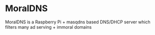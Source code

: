 # MoralDNS
MoralDNS is a Raspberry Pi + masqdns based DNS/DHCP server which filters many ad serving + immoral domains 

